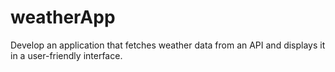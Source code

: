 # weatherApp
Develop an application that fetches weather data from an API and displays it in a user-friendly interface.
